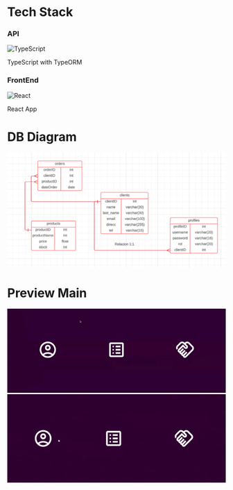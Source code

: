 # Tech Stack

### API
![TypeScript](https://img.icons8.com/color/48/000000/typescript.png) <p>TypeScript with TypeORM</p>


### FrontEnd
![React](https://img.icons8.com/color/48/000000/react-native.png)
<p>React App</p>

# DB Diagram
![Logo](diagram-db.png)

# Preview Main
![GIF](explore.gif)
![GIF](explore-1.gif)
